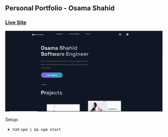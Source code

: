 ## Personal Portfolio - Osama Shahid

### [Live Site](https://osama-shahid.netlify.app/)

![Portfolio Website](public/images/website-live.png)

Setup:
- run ```npm i && npm start```
